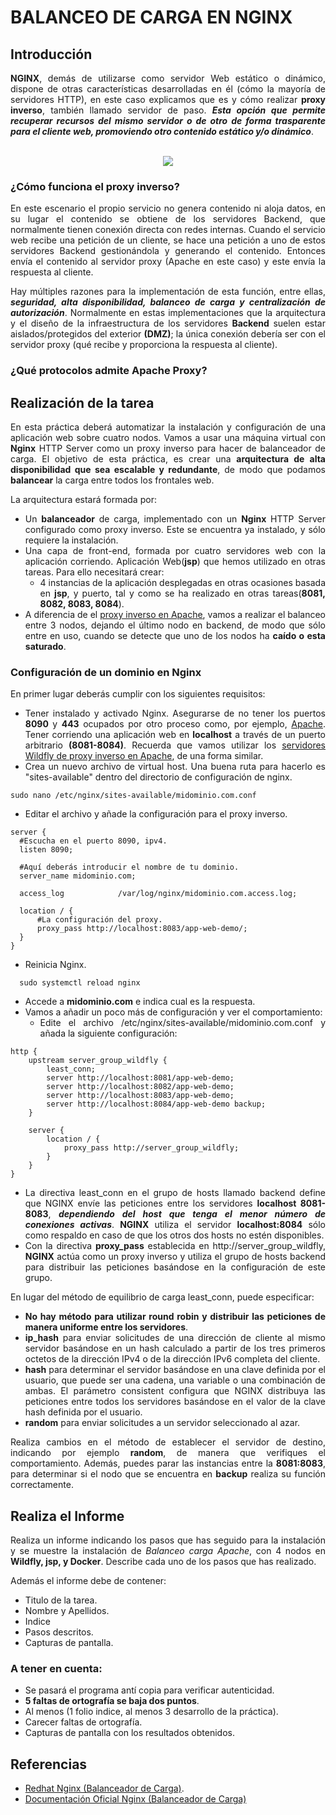 <div align="justify">

# BALANCEO DE CARGA EN NGINX

## Introducción

  __NGINX__, demás de utilizarse como servidor Web estático o dinámico, dispone de otras características desarrolladas en él (cómo la mayoría de servidores HTTP), en este caso explicamos que es y cómo realizar __proxy inverso__, también llamado servidor de paso. ___Esta opción que permite recuperar recursos del mismo servidor o de otro de forma trasparente para el cliente web, promoviendo otro contenido estático y/o dinámico___.

</br>

<div align="center">
  <img src="https://jelastic.com/blog/wp-content/uploads/2014/10/server-diagram_2.png" >
</div>


### ¿Cómo funciona el proxy inverso?

  En este escenario el propio servicio no genera contenido ni aloja datos, en su lugar el contenido se obtiene de los servidores Backend, que normalmente tienen conexión directa con redes internas. Cuando el servicio web recibe una petición de un cliente, se hace una petición a uno de estos servidores Backend gestionándola y generando el contenido. Entonces envía el contenido al servidor proxy (Apache en este caso) y este envía la respuesta al cliente.

  Hay múltiples razones para la implementación de esta función, entre ellas, ___seguridad, alta disponibilidad, balanceo de carga y centralización de autorización___. Normalmente en estas implementaciones que la arquitectura y el diseño de la infraestructura de los servidores __Backend__ suelen estar aislados/protegidos del exterior __(DMZ)__; la única conexión debería ser con el servidor proxy (qué recibe y proporciona la respuesta al cliente).

### ¿Qué protocolos admite Apache Proxy?



## Realización de la tarea

  En esta práctica deberá automatizar la instalación y configuración de una aplicación web sobre cuatro nodos. Vamos a usar una máquina virtual con __Nginx__ HTTP Server como un proxy inverso para hacer de balanceador de carga. El objetivo de esta práctica, es crear una __arquitectura de alta disponibilidad que sea escalable y redundante__, de modo que podamos __balancear__ la carga entre todos los frontales web.

  La arquitectura estará formada por:
  - Un __balanceador__ de carga, implementado con un __Nginx__ HTTP Server configurado como proxy inverso. Este se encuentra ya instalado, y sólo requiere la instalación.
  - Una capa de front-end, formada por cuatro servidores web con la aplicación corriendo. Aplicación Web(__jsp__) que hemos utilizado en otras tareas. Para ello necesitará crear:
    - 4 instancias de la aplicación desplegadas en otras ocasiones basada en __jsp__, y puerto, tal y como se ha realizado en otras tareas(__8081, 8082, 8083, 8084__).
  - A diferencia de el [proxy inverso en Apache](balanceo-carga-apache.md), vamos a realizar el balanceo entre 3 nodos, dejando el último nodo en backend, de modo que sólo entre en uso, cuando se detecte que uno de los nodos ha __caído o esta saturado__.

### Configuración de un dominio en Nginx

  En primer lugar deberás cumplir con los siguientes requisitos:
  - Tener instalado y activado Nginx. Asegurarse de no tener los puertos __8090__ y __443__ ocupados por otro proceso como, por ejemplo, [Apache](balanceo-carga-apache.md).
  Tener corriendo una aplicación web en __localhost__ a través de un puerto arbitrario __(8081-8084)__. Recuerda que vamos utilizar los [servidores Wildfly de proxy inverso en Apache](balanceo-carga-apache.md), de una forma similar.
  - Crea un nuevo archivo de virtual host. Una buena ruta para hacerlo es "sites-available" dentro del directorio de configuración de nginx.

  ```console
  sudo nano /etc/nginx/sites-available/midominio.com.conf
  ```
  - Editar el archivo y añade la configuración para el proxy inverso.

  ```console
  server {
    #Escucha en el puerto 8090, ipv4.
    listen 8090;

    #Aquí deberás introducir el nombre de tu dominio.
    server_name midominio.com;

    access_log            /var/log/nginx/midominio.com.access.log;

    location / {
        #La configuración del proxy.
        proxy_pass http://localhost:8083/app-web-demo/;
    }
  }

  ```
 - Reinicia Nginx.

  ```console
    sudo systemctl reload nginx
  ```
  - Accede a __midominio.com__ e indica cual es la respuesta.
  - Vamos a añadir un poco más de configuración y ver el comportamiento:
    - Edite el archivo /etc/nginx/sites-available/midominio.com.conf y añada la siguiente configuración:
  ```console
  http {
      upstream server_group_wildfly {
          least_conn;
          server http://localhost:8081/app-web-demo;
          server http://localhost:8082/app-web-demo;
          server http://localhost:8083/app-web-demo;
          server http://localhost:8084/app-web-demo backup;
      }

      server {
          location / {
              proxy_pass http://server_group_wildfly;
          }
      }
  }
  ```

  - La directiva least_conn en el grupo de hosts llamado backend define que NGINX envíe las peticiones entre los servidores __localhost 8081-8083__, ___dependiendo del host que tenga el menor número de conexiones activas___. __NGINX__ utiliza el servidor __localhost:8084__ sólo como respaldo en caso de que los otros dos hosts no estén disponibles.
  - Con la directiva __proxy_pass__ establecida en http://server_group_wildfly, __NGINX__ actúa como un proxy inverso y utiliza el grupo de hosts backend para distribuir las peticiones basándose en la configuración de este grupo.

  En lugar del método de equilibrio de carga least_conn, puede especificar:
  - __No hay método para utilizar round robin y distribuir las peticiones de manera uniforme entre los servidores__.
  - __ip_hash__ para enviar solicitudes de una dirección de cliente al mismo servidor basándose en un hash calculado a partir de los tres primeros octetos de la dirección IPv4 o de la dirección IPv6 completa del cliente.
  - __hash__ para determinar el servidor basándose en una clave definida por el usuario, que puede ser una cadena, una variable o una combinación de ambas. El parámetro consistent configura que NGINX distribuya las peticiones entre todos los servidores basándose en el valor de la clave hash definida por el usuario.
  - __random__ para enviar solicitudes a un servidor seleccionado al azar.

Realiza cambios en el método de establecer el servidor de destino, indicando por ejemplo __random__, de manera que verifiques el comportamiento. Además, puedes parar las instancias entre la __8081:8083__, para determinar si el nodo que se encuentra en __backup__ realiza su función correctamente.
## Realiza el Informe

  Realiza un informe indicando los pasos que has seguido para la instalación y se muestre la instalación de _Balanceo carga Apache_, con 4 nodos en __Wildfly, jsp, y Docker__. Describe cada uno de los pasos que has realizado.

  Además el informe debe de contener:
   - Titulo de la tarea.
   - Nombre y Apellidos.
   - Indice
   - Pasos descritos.
   - Capturas de pantalla.

### A tener en cuenta:

  - Se pasará el programa antí copia para verificar autenticidad.
  - __5 faltas de ortografía se baja dos puntos__.
  - Al menos (1 folio indice, al menos 3 desarrollo de la práctica).
  - Carecer faltas de ortografía.
  - Capturas de pantalla con los resultados obtenidos.

## Referencias

- [Redhat Nginx (Balanceador de Carga)](https://access.redhat.com/documentation/es-es/red_hat_enterprise_linux/8/html/deploying_different_types_of_servers/configuring-nginx-as-an-http-load-balancer_setting-up-and-configuring-nginx).
- [Documentación Oficial Nginx (Balanceador de Carga)](
https://docs.nginx.com/nginx/admin-guide/load-balancer/http-load-balancer/)

</div>
